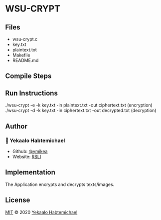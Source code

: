 # WSU-CRYPT

## Files
- wsu-crypt.c
- key.txt
- plaintext.txt
- Makefile
- README.md

## Compile Steps



## Run Instructions
./wsu-crypt -e -k key.txt -in plaintext.txt -out ciphertext.txt         (encryption)
./wsu-crypt -d -k key.txt -in ciphertext.txt -out decrypted.txt         (decryption)


## Author
### 👤 Yekaalo Habtemichael
* Github: [@ymikea](https://github.com/ymikea)
* Website: [RSLI](https://www.rsltrader.com)



## Implementation
The Application encrypts and decrypts texts/images.

## License
[MIT](https://choosealicense.com/licenses/mit/) &copy; 2020 [Yekaalo Habtemichael](#) 
